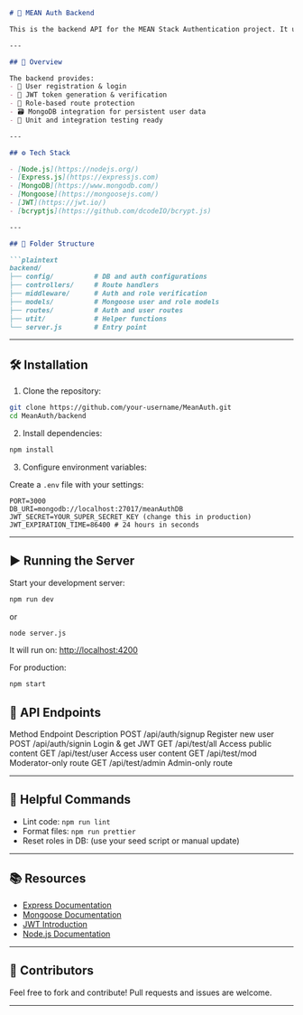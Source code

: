 ```markdown
# 🔐 MEAN Auth Backend

This is the backend API for the MEAN Stack Authentication project. It uses **Node.js**, **Express.js**, and **MongoDB** to handle secure user registration, login, and role-based access management (Admin, Moderator, User).

---

## 🚀 Overview

The backend provides:
- 🧾 User registration & login
- 🔑 JWT token generation & verification
- 👮 Role-based route protection
- 🗃️ MongoDB integration for persistent user data
- 🧪 Unit and integration testing ready

---

## ⚙️ Tech Stack

- [Node.js](https://nodejs.org/)
- [Express.js](https://expressjs.com)
- [MongoDB](https://www.mongodb.com/)
- [Mongoose](https://mongoosejs.com/)
- [JWT](https://jwt.io/)
- [bcryptjs](https://github.com/dcodeIO/bcrypt.js)

---

## 📁 Folder Structure

```plaintext
backend/
├── config/          # DB and auth configurations
├── controllers/     # Route handlers
├── middleware/      # Auth and role verification
├── models/          # Mongoose user and role models
├── routes/          # Auth and user routes
├── utit/            # Helper functions
└── server.js        # Entry point
```

---

## 🛠 Installation

1. Clone the repository:

```bash
git clone https://github.com/your-username/MeanAuth.git
cd MeanAuth/backend
```

2. Install dependencies:

```bash
npm install
```

3. Configure environment variables:

Create a `.env` file with your settings:

```env
PORT=3000
DB_URI=mongodb://localhost:27017/meanAuthDB
JWT_SECRET=YOUR_SUPER_SECRET_KEY (change this in production)
JWT_EXPIRATION_TIME=86400 # 24 hours in seconds
```

---

## ▶️ Running the Server

Start your development server:

```bash
npm run dev
```
or
```bash
node server.js
```

It will run on: [http://localhost:4200](http://localhost:4200)

For production:

```bash
npm start
```

## 🔐 API Endpoints

Method	Endpoint	            Description
POST	/api/auth/signup	    Register new user
POST	/api/auth/signin	    Login & get JWT
GET	    /api/test/all	        Access public content
GET	    /api/test/user	        Access user content
GET	    /api/test/mod	        Moderator-only route
GET	    /api/test/admin	        Admin-only route

---

## 🧰 Helpful Commands

- Lint code: `npm run lint`
- Format files: `npm run prettier`
- Reset roles in DB: (use your seed script or manual update)

---

## 📚 Resources

- [Express Documentation](https://expressjs.com/)
- [Mongoose Documentation](https://mongoosejs.com/)
- [JWT Introduction](https://jwt.io/introduction/)
- [Node.js Documentation](https://nodejs.org/en/docs/)

---

## 👥 Contributors

Feel free to fork and contribute! Pull requests and issues are welcome.

---